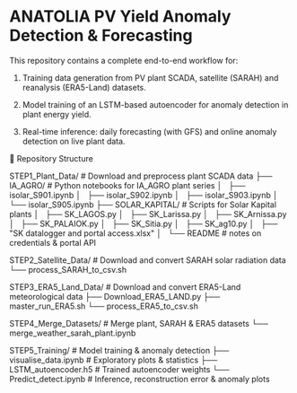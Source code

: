 # ANATOLIA PV Yield Anomaly Detection & Forecasting

This repository contains a complete end-to-end workflow for:

  1. Training data generation from PV plant SCADA, satellite (SARAH) and reanalysis (ERA5-Land) datasets.

  2. Model training of an LSTM-based autoencoder for anomaly detection in plant energy yield.

  3. Real-time inference: daily forecasting (with GFS) and online anomaly detection on live plant data.

📂 Repository Structure

STEP1_Plant_Data/        # Download and preprocess plant SCADA data
├── IA_AGRO/             # Python notebooks for IA_AGRO plant series
│   ├── isolar_S901.ipynb
│   ├── isolar_S902.ipynb
│   ├── isolar_S903.ipynb
│   └── isolar_S905.ipynb
├── SOLAR_KAPITAL/       # Scripts for Solar Kapital plants
│   ├── SK_LAGOS.py
│   ├── SK_Larissa.py
│   ├── SK_Arnissa.py
│   ├── SK_PALAIOK.py
│   ├── SK_Sitia.py
│   ├── SK_ag10.py
│   ├── "SK datalogger and portal access.xlsx"
│   └── README             # notes on credentials & portal API

STEP2_Satellite_Data/     # Download and convert SARAH solar radiation data
└── process_SARAH_to_csv.sh

STEP3_ERA5_Land_Data/     # Download and convert ERA5-Land meteorological data
├── Download_ERA5_LAND.py
├── master_run_ERA5.sh
└── process_ERA5_to_csv.sh

STEP4_Merge_Datasets/     # Merge plant, SARAH & ERA5 datasets
└── merge_weather_sarah_plant.ipynb

STEP5_Training/           # Model training & anomaly detection
├── visualise_data.ipynb  # Exploratory plots & statistics
├── LSTM_autoencoder.h5   # Trained autoencoder weights
└── Predict_detect.ipynb  # Inference, reconstruction error & anomaly plots


